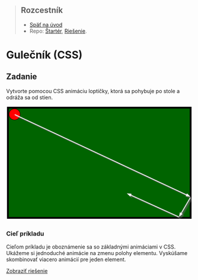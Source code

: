 <div class="hidden">

> ## Rozcestník
> - [Späť na úvod](../../README.md)
> - Repo: [Štartér](/../../tree/main/css/css-lopticka), [Riešenie](/../../tree/solution/css/css-lopticka).
</div>

# Gulečník (CSS)

## Zadanie

Vytvorte pomocou CSS animáciu loptičky, ktorá sa pohybuje po stole a odráža sa od stien.

![](images_css-lopticka/zadanie.png)

### Cieľ príkladu

Cieľom príkladu je oboznámenie sa so základnými animáciami v CSS. Ukážeme si jednoduché animácie na zmenu polohy elementu. Vyskúšame skombinovať viacero animácií pre jeden element.

<div class="hidden">

[Zobraziť riešenie](riesenie.md)
</div>